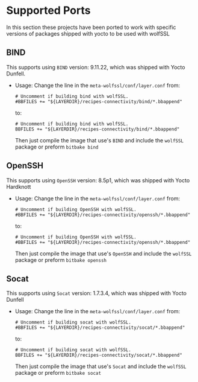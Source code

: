 Supported Ports
===============

In this section these projects have been ported to work with specific versions
of packages shipped with yocto to be used with wolfSSL

BIND
----

This supports using `BIND` version: 9.11.22, which was shipped with Yocto Dunfell.

- Usage:
    Change the line in the `meta-wolfssl/conf/layer.conf` from:
    ```
    # Uncomment if building bind with wolfSSL.
    #BBFILES += "${LAYERDIR}/recipes-connectivity/bind/*.bbappend"
    ```
    to:
    ```
    # Uncomment if building bind with wolfSSL.
    BBFILES += "${LAYERDIR}/recipes-connectivity/bind/*.bbappend"
    ```
    
    Then just compile the image that use's `BIND` and include the `wolfSSL`
    package or preform `bitbake bind`

OpenSSH
-------

This supports using `OpenSSH` version: 8.5p1, which was shipped with Yocto Hardknott

- Usage:
    Change the line in the `meta-wolfssl/conf/layer.conf` from:
    ```
    # Uncomment if building OpenSSH with wolfSSL.
    #BBFILES += "${LAYERDIR}/recipes-connectivity/openssh/*.bbappend"
    ```
    to:
    ```
    # Uncomment if building OpenSSH with wolfSSL.
    #BBFILES += "${LAYERDIR}/recipes-connectivity/openssh/*.bbappend"
    ```
    
    Then just compile the image that use's `OpenSSH` and include the `wolfSSL`
    package or preform `bitbake openssh`


Socat
-----

This supports using `Socat` version: 1.7.3.4, which was shipped with Yocto Dunfell

- Usage:
    Change the line in the `meta-wolfssl/conf/layer.conf` from:
    ```
    # Uncomment if building socat with wolfSSL.
    #BBFILES += "${LAYERDIR}/recipes-connectivity/socat/*.bbappend"
    ```
    to:
    ```
    # Uncomment if building socat with wolfSSL.
    BBFILES += "${LAYERDIR}/recipes-connectivity/socat/*.bbappend"
    ```
    
    Then just compile the image that use's `Socat` and include the `wolfSSL`
    package or preform `bitbake socat`

